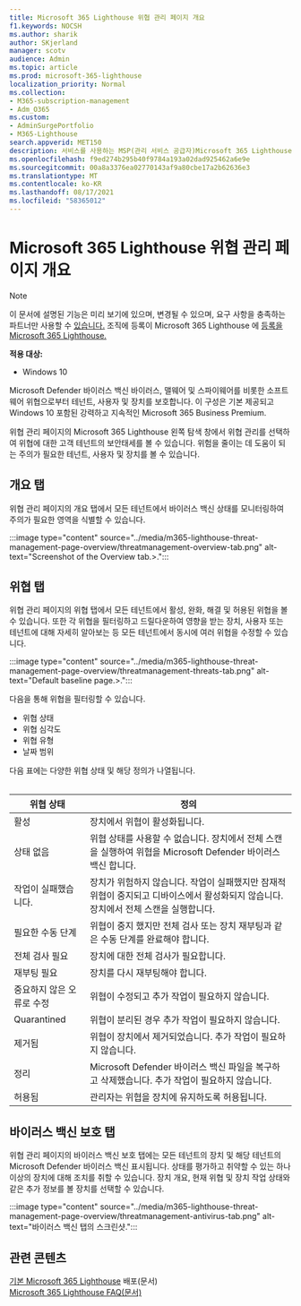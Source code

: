 ```yaml
---
title: Microsoft 365 Lighthouse 위협 관리 페이지 개요
f1.keywords: NOCSH
ms.author: sharik
author: SKjerland
manager: scotv
audience: Admin
ms.topic: article
ms.prod: microsoft-365-lighthouse
localization_priority: Normal
ms.collection:
- M365-subscription-management
- Adm_O365
ms.custom:
- AdminSurgePortfolio
- M365-Lighthouse
search.appverid: MET150
description: 서비스를 사용하는 MSP(관리 서비스 공급자)Microsoft 365 Lighthouse 위협 관리 페이지에 대해 자세히 알아보십시오.
ms.openlocfilehash: f9ed274b295b40f9784a193a02dad925462a6e9e
ms.sourcegitcommit: 00a8a3376ea02770143af9a80cbe17a2b62636e3
ms.translationtype: MT
ms.contentlocale: ko-KR
ms.lasthandoff: 08/17/2021
ms.locfileid: "58365012"
---
```

# <a name="microsoft-365-lighthouse-threat-management-page-overview"></a>Microsoft 365 Lighthouse 위협 관리 페이지 개요 

> [!NOTE]
> 이 문서에 설명된 기능은 미리 보기에 있으며, 변경될 수 있으며, 요구 사항을 충족하는 파트너만 사용할 수 [있습니다.](m365-lighthouse-requirements.md) 조직에 등록이 Microsoft 365 Lighthouse 에 [등록을 Microsoft 365 Lighthouse.](m365-lighthouse-sign-up.md)

**적용 대상:**

- Windows 10

Microsoft Defender 바이러스 백신 바이러스, 맬웨어 및 스파이웨어를 비롯한 소프트웨어 위협으로부터 테넌트, 사용자 및 장치를 보호합니다. 이 구성은 기본 제공되고 Windows 10 포함된 강력하고 지속적인 Microsoft 365 Business Premium.  
  
위협 관리 페이지의 Microsoft 365 Lighthouse 왼쪽 탐색 창에서 위협 관리를 선택하여 위협에 대한 고객 테넌트의 보안태세를 볼 수 있습니다.  위험을 줄이는 데 도움이 되는 주의가 필요한 테넌트, 사용자 및 장치를 볼 수 있습니다.  
  
## <a name="overview-tab"></a>개요 탭  
  
위협 관리 페이지의 개요 탭에서 모든 테넌트에서 바이러스 백신 상태를 모니터링하여 주의가 필요한 영역을 식별할 수 있습니다.

:::image type="content" source="../media/m365-lighthouse-threat-management-page-overview/threatmanagement-overview-tab.png" alt-text="Screenshot of the Overview tab.>.":::

## <a name="threats-tab"></a>위협 탭

위협 관리 페이지의 위협 탭에서 모든 테넌트에서 활성, 완화, 해결 및 허용된 위협을 볼 수 있습니다. 또한 각 위협을 필터링하고 드릴다운하여 영향을 받는 장치, 사용자 또는 테넌트에 대해 자세히 알아보는 등 모든 테넌트에서 동시에 여러 위협을 수정할 수 있습니다.

:::image type="content" source="../media/m365-lighthouse-threat-management-page-overview/threatmanagement-threats-tab.png" alt-text="Default baseline page.>.":::
  
다음을 통해 위협을 필터링할 수 있습니다.

- 위협 상태
- 위협 심각도
- 위협 유형
- 날짜 범위

다음 표에는 다양한 위협 상태 및 해당 정의가 나열됩니다.<br><br>

| 위협 상태 | 정의 |
|--|--|
| 활성 | 장치에서 위협이 활성화됩니다. |
| 상태 없음 | 위협 상태를 사용할 수 없습니다. 장치에서 전체 스캔을 실행하여 위협을 Microsoft Defender 바이러스 백신 합니다. |
| 작업이 실패했습니다. | 장치가 위험하지 않습니다. 작업이 실패했지만 잠재적 위협이 중지되고 디바이스에서 활성화되지 않습니다. 장치에서 전체 스캔을 실행합니다. |
| 필요한 수동 단계 | 위협이 중지 했지만 전체 검사 또는 장치 재부팅과 같은 수동 단계를 완료해야 합니다. |
| 전체 검사 필요 | 장치에 대한 전체 검사가 필요합니다. |
| 재부팅 필요 | 장치를 다시 재부팅해야 합니다. |
| 중요하지 않은 오류로 수정 | 위협이 수정되고 추가 작업이 필요하지 않습니다. |
| Quarantined | 위협이 분리된 경우 추가 작업이 필요하지 않습니다. |
| 제거됨 | 위협이 장치에서 제거되었습니다. 추가 작업이 필요하지 않습니다. |
| 정리 | Microsoft Defender 바이러스 백신 파일을 복구하고 삭제했습니다. 추가 작업이 필요하지 않습니다. |
| 허용됨 | 관리자는 위협을 장치에 유지하도록 허용됩니다. | 

## <a name="antivirus-protection-tab"></a>바이러스 백신 보호 탭

위협 관리 페이지의 바이러스 백신 보호 탭에는 모든 테넌트의 장치 및 해당 테넌트의 Microsoft Defender 바이러스 백신 표시됩니다. 상태를 평가하고 취약할 수 있는 하나 이상의 장치에 대해 조치를 취할 수 있습니다. 장치 개요, 현재 위협 및 장치 작업 상태와 같은 추가 정보를 볼 장치를 선택할 수 있습니다.

:::image type="content" source="../media/m365-lighthouse-threat-management-page-overview/threatmanagement-antivirus-tab.png" alt-text="바이러스 백신 탭의 스크린샷.":::

## <a name="related-content"></a>관련 콘텐츠

[기본 Microsoft 365 Lighthouse](m365-lighthouse-deploy-baselines.md) 배포(문서)\
[Microsoft 365 Lighthouse FAQ(문서)](m365-lighthouse-faq.yml)
